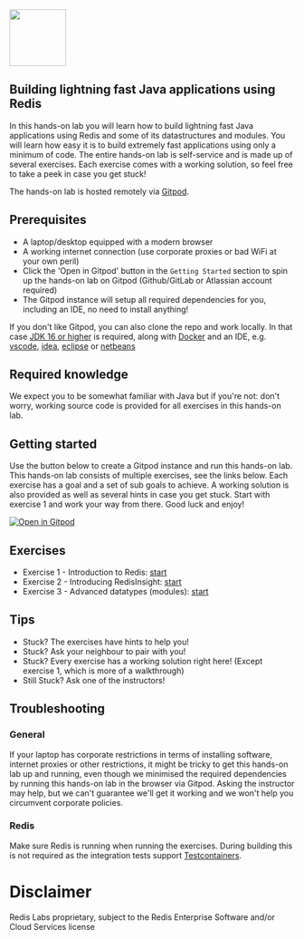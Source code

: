 <img src="img/redis-logo-full-color-rgb.png" height=100/>

## Building lightning fast Java applications using Redis
In this hands-on lab you will learn how to build lightning fast Java applications using Redis and some of its datastructures and modules. You will learn how easy it is to build extremely fast applications using only a minimum of code. The entire hands-on lab is self-service and is made up of several exercises. Each exercise comes with a working solution, so feel free to take a peek in case you get stuck!


The hands-on lab is hosted remotely via [Gitpod](https://gitpod.io/).

## Prerequisites

* A laptop/desktop equipped with a modern browser
* A working internet connection (use corporate proxies or bad WiFi at your own peril)
* Click the 'Open in Gitpod' button in the `Getting Started` section to spin up the hands-on lab on Gitpod (Github/GitLab or Atlassian account required)
* The Gitpod instance will setup all required dependencies for you, including an IDE, no need to install anything!

If you don't like Gitpod, you can also clone the repo and work locally. In that case [JDK 16 or higher](https://adoptopenjdk.net/?variant=openjdk16&jvmVariant=hotspot) is required, along with [Docker](https://www.docker.com/products/docker-desktop) and an IDE, e.g. [vscode](https://code.visualstudio.com/), [idea](https://www.jetbrains.com/idea/), [eclipse](https://www.eclipse.org/eclipseide/) or [netbeans](https://netbeans.apache.org/)

## Required knowledge

We expect you to be somewhat familiar with Java but if you're not: don't worry, working source code is provided for all exercises in this hands-on lab.

## Getting started
Use the button below to create a Gitpod instance and run this hands-on lab. This hands-on lab consists of multiple exercises, see the links below. Each exercise has a goal and a set of sub goals to achieve. A working solution is also provided as well as several hints in case you get stuck. Start with exercise 1 and work your way from there. Good luck and enjoy!

[![Open in Gitpod](https://gitpod.io/button/open-in-gitpod.svg)](https://gitpod.io/#https://github.com/ruurdk/redis-dev-handsonlab)

## Exercises

* Exercise 1 - Introduction to Redis: [start](exercises/exercise-1-start.md)
* Exercise 2 - Introducing RedisInsight: [start](exercises/exercise-2-start.md)
* Exercise 3 - Advanced datatypes (modules): [start](exercises/exercise-3-start.md)


## Tips

* Stuck? The exercises have hints to help you!
* Stuck? Ask your neighbour to pair with you!
* Stuck? Every exercise has a working solution right here! (Except exercise 1, which is more of a walkthrough)
* Still Stuck? Ask one of the instructors!

## Troubleshooting

### General

If your laptop has corporate restrictions in terms of installing software, internet proxies or other restrictions, it might be tricky to get this hands-on lab up and running, even though we minimised the required dependencies by running this hands-on lab in the browser via Gitpod. Asking the instructor may help, but we can't guarantee we'll get it working and we won't help you circumvent corporate policies.

### Redis

Make sure Redis is running when running the exercises. During building this is not required as the integration tests support [Testcontainers](https://www.testcontainers.org/).

# Disclaimer

Redis Labs proprietary, subject to the Redis Enterprise Software and/or Cloud Services license